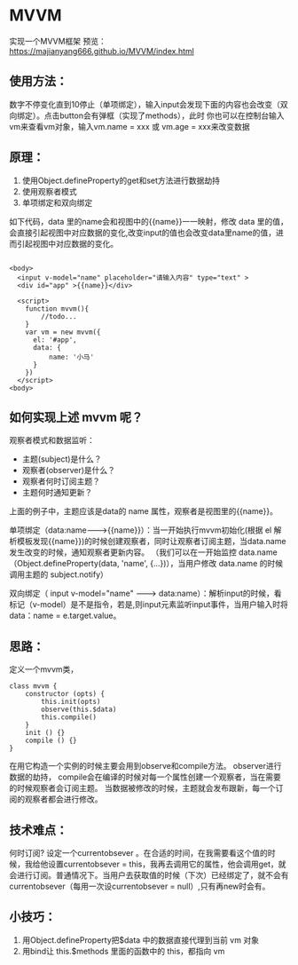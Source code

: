 # MVVM
实现一个MVVM框架
预览： https://majianyang666.github.io/MVVM/index.html

## 使用方法：
数字不停变化直到10停止（单项绑定），输入input会发现下面的内容也会改变（双向绑定）。点击button会有弹框（实现了methods），此时
你也可以在控制台输入vm来查看vm对象，输入vm.name = xxx 或 vm.age = xxx来改变数据


## 原理：
1. 使用Object.defineProperty的get和set方法进行数据劫持
2. 使用观察者模式
3. 单项绑定和双向绑定

如下代码，data 里的name会和视图中的{{name}}一一映射，修改 data 里的值，会直接引起视图中对应数据的变化,改变input的值也会改变data里name的值，进而引起视图中对应数据的变化。
```

<body>
  <input v-model="name" placeholder="请输入内容" type="text" >
  <div id="app" >{{name}}</div>
  
  <script>
    function mvvm(){
        //todo...
    }
    var vm = new mvvm({
      el: '#app',
      data: { 
          name: '小马' 
      }
    })
  </script>
<body>
```
## 如何实现上述 mvvm 呢？

观察者模式和数据监听：

- 主题(subject)是什么？
- 观察者(observer)是什么？
- 观察者何时订阅主题？
- 主题何时通知更新？

上面的例子中，主题应该是data的 name 属性，观察者是视图里的{{name}}。

单项绑定（data:name--->{{name}}）：当一开始执行mvvm初始化(根据 el 解析模板发现{{name}})的时候创建观察者，同时让观察者订阅主题，当data.name发生改变的时候，通知观察者更新内容。 （我们可以在一开始监控 data.name （Object.defineProperty(data, 'name', {...})），当用户修改 data.name 的时候调用主题的 subject.notify）

双向绑定（ input v-model="name" ---> data:name）：解析input的时候，看标记（v-model）是不是指令，若是,则input元素监听input事件，当用户输入时将data：name = e.target.value。


## 思路：
定义一个mvvm类，
```
class mvvm {
    constructor (opts) {
        this.init(opts)
        observe(this.$data)
        this.compile()
    }
    init () {}
    compile () {}
}
```
在用它构造一个实例的时候主要会用到observe和compile方法。
observer进行数据的劫持，
compile会在编译的时候对每一个属性创建一个观察者，当在需要的时候观察者会订阅主题。
当数据被修改的时候，主题就会发布跟新，每一个订阅的观察者都会进行修改。

## 技术难点：
何时订阅?
设定一个currentobsever 。在合适的时间，在我需要看这个值的时候，我给他设置currentobsever = this，我再去调用它的属性，他会调用get，就会进行订阅。普通情况下。当用户去获取值的时候（下次）已经绑定了，就不会有currentobsever（每用一次设currentobsever = null）,只有再new时会有。

## 小技巧：
 1. 用Object.defineProperty把$data 中的数据直接代理到当前 vm 对象
 2. 用bind让 this.$methods 里面的函数中的 this，都指向 vm

